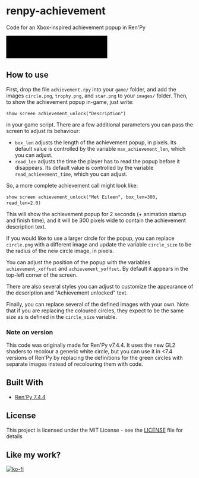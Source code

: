 # renpy-achievement
Code for an Xbox-inspired achievement popup in Ren'Py

![achievement_gif](https://github.com/shawna-p/renpy-achievement/blob/main/achievement_gif.gif?raw=true)

## How to use

First, drop the file `achievement.rpy` into your `game/` folder, and add the images `circle.png`, `trophy.png`, and `star.png` to your `images/` folder. Then, to show the achievement popup in-game, just write:

```renpy
show screen achievement_unlock("Description")
```

in your game script. There are a few additional parameters you can pass the screen to adjust its behaviour:

* `box_len` adjusts the length of the achievement popup, in pixels. Its default value is controlled by the variable `max_achievement_len`, which you can adjust.
* `read_len` adjusts the time the player has to read the popup before it disappears. Its default value is controlled by the variable `read_achievement_time`, which you can adjust.

So, a more complete achievement call might look like:

```renpy
show screen achievement_unlock("Met Eileen", box_len=300, read_len=2.0)
```

This will show the achievement popup for 2 seconds (+ animation startup and finish time), and it will be 300 pixels wide to contain the achievement description text.

If you would like to use a larger circle for the popup, you can replace `circle.png` with a different image and update the variable `circle_size` to be the radius of the new circle image, in pixels.

You can adjust the position of the popup with the variables `achievement_xoffset` and `achievement_yoffset`. By default it appears in the top-left corner of the screen.

There are also several styles you can adjust to customize the appearance of the description and "Achievement unlocked" text.

Finally, you can replace several of the defined images with your own. Note that if you are replacing the coloured circles, they expect to be the same size as is defined in the `circle_size` variable.

### Note on version

This code was originally made for Ren'Py v7.4.4. It uses the new GL2 shaders to recolour a generic white circle, but you can use it in <7.4 versions of Ren'Py by replacing the definitions for the green circles with separate images instead of recolouring them with code.

## Built With

* [Ren'Py 7.4.4](https://www.renpy.org/)

## License

This project is licensed under the MIT License - see the [LICENSE](LICENSE) file for details

## Like my work?

[![ko-fi](https://www.ko-fi.com/img/githubbutton_sm.svg)](https://ko-fi.com/L3L7QE3T)
